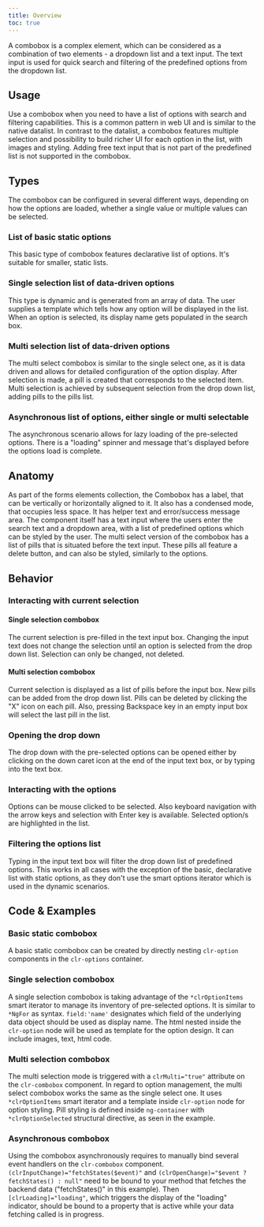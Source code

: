 ```yaml
---
title: Overview
toc: true
---
```


A combobox is a complex element, which can be considered as a combination of two elements - a dropdown list and a text input. The text input is used for quick search and filtering of the predefined options from the dropdown list.

## Usage

Use a combobox when you need to have a list of options with search and filtering capabilities. This is a common pattern in web UI and is similar to the native datalist. In contrast to the datalist, a combobox features multiple selection and possibility to build richer UI for each option in the list, with images and styling. Adding free text input that is not part of the predefined list is not supported in the combobox.

## Types

The combobox can be configured in several different ways, depending on how the options are loaded, whether a single value or multiple values can be selected.

### List of basic static options

<ClrRow>
<ClrCol>
<p>
This basic type of combobox features declarative list of options. It's suitable for smaller, static lists.
</p>
</ClrCol>
<ClrCol>
<DocInset>
<ClrImage title="Basic Combobox" src="/images/components/combobox/combobox-simple.png" />
</DocInset>
</ClrCol>
</ClrRow>

### Single selection list of data-driven options

<ClrRow>
<ClrCol>
<p>
This type is dynamic and is generated from an array of data. The user supplies a template which tells how any option will be displayed in the list. When an option is selected, its display name gets populated in the search box.
</p>
</ClrCol>
<ClrCol>
<DocInset>
<ClrImage title="Single Selection Combobox" src="/images/components/combobox/combobox-single.png" />
</DocInset>
</ClrCol>
</ClrRow>

### Multi selection list of data-driven options

<ClrRow>
<ClrCol>
<p>
The multi select combobox is similar to the single select one, as it is data driven and allows for detailed configuration of the option display. After selection is made, a pill is created that corresponds to the selected item. Multi selection is achieved by subsequent selection from the drop down list, adding pills to the pills list.
</p>
</ClrCol>
<ClrCol>
<DocInset>
<ClrImage title="Multi Selection Combobox" src="/images/components/combobox/combobox-multi.png" />
</DocInset>
</ClrCol>
</ClrRow>

### Asynchronous list of options, either single or multi selectable

<ClrRow>
<ClrCol>
<p>
The asynchronous scenario allows for lazy loading of the pre-selected options. There is a "loading" spinner and message that's displayed before the options load is complete.
</p>
</ClrCol>
<ClrCol>
<DocInset>
<ClrImage title="Asynchronous Combobox" src="/images/components/combobox/combobox-async.png" />
</DocInset>
</ClrCol>
</ClrRow>

## Anatomy

<ClrRow>
<ClrCol>
<p>
As part of the forms elements collection, the Combobox has a label, that can be vertically or horizontally aligned to it. It also has a condensed mode, that occupies less space.
It has helper text and error/success message area. The component itself has a text input where the users enter the search text and a dropdown area, with a list of predefined options which can be styled by the user. The multi select version of the combobox has a list of pills that is situated before the text input. These pills all feature a delete button, and can also be styled, similarly to the options.
</p>
</ClrCol>
<ClrCol>
<DocInset>
<ClrImage title="Combobox Anatomy" src="/images/components/combobox/combobox-anatomy.png" />
</DocInset>
</ClrCol>
</ClrRow>

## Behavior

### Interacting with current selection

#### Single selection combobox

The current selection is pre-filled in the text input box. Changing the input text does not change the selection until an option is selected from the drop down list. Selection can only be changed, not deleted.

#### Multi selection combobox

Current selection is displayed as a list of pills before the input box. New pills can be added from the drop down list. Pills can be deleted by clicking the "X" icon on each pill. Also, pressing Backspace key in an empty input box will select the last pill in the list.

### Opening the drop down

The drop down with the pre-selected options can be opened either by clicking on the down caret icon at the end of the input text box, or by typing into the text box.

### Interacting with the options

Options can be mouse clicked to be selected. Also keyboard navigation with the arrow keys and selection with Enter key is available.
Selected option/s are highlighted in the list.

### Filtering the options list

Typing in the input text box will filter the drop down list of predefined options. This works in all cases with the exception of the basic, declarative list with static options, as they don't use the smart options iterator which is used in the dynamic scenarios.

## Code & Examples

### Basic static combobox

<ClrRow>
<ClrCol>
<p>
A basic static combobox can be created by directly nesting <code>clr-option</code> components in the <code>clr-options</code> container.
</p>
</ClrCol>
<ClrCol>
<DocInset>
<ClrImage title="Basic Combobox" src="/images/components/combobox/combobox-simple.png" />
</DocInset>
</ClrCol>
</ClrRow>
<doc-demo src="/demos/combobox/basic.html"/></doc-demo>

### Single selection combobox

<ClrRow>
<ClrCol>
<p>
A single selection combobox is taking advantage of the <code>*clrOptionItems</code> smart iterator to manage its inventory of pre-selected options. It is similar to <code>*NgFor</code> as syntax. <code>field:'name'</code> designates which field of the underlying data object should be used as display name. The html nested inside the <code>clr-option</code> node will be used as template for the option design. It can include images, text, html code.
</p>
</ClrCol>
<ClrCol>
<DocInset>
<ClrImage title="Single Selection Combobox" src="/images/components/combobox/combobox-single.png" />
</DocInset>
</ClrCol>
</ClrRow>
<doc-demo src="/demos/combobox/single.html"/></doc-demo>

### Multi selection combobox

<ClrRow>
<ClrCol>
<p>
The multi selection mode is triggered with a <code>clrMulti="true"</code> attribute on the <code>clr-combobox</code> component.
In regard to option management, the multi select combobox works the same as the single select one. It uses <code>*clrOptionItems</code> smart iterator and a template inside <code>clr-option</code> node for option styling.
Pill styling is defined inside <code>ng-container</code> with <code>*clrOptionSelected</code> structural directive, as seen in the example.

</p>
</ClrCol>
<ClrCol>
<DocInset>
<ClrImage title="Single Selection Combobox" src="/images/components/combobox/combobox-multi.png" />
</DocInset>
</ClrCol>
</ClrRow>
<doc-demo src="/demos/combobox/multi.html"/></doc-demo>

### Asynchronous combobox

<ClrRow>
<ClrCol>
<p>
Using the combobox asynchronously requires to manually bind several event handlers on the <code>clr-combobox</code> component.
<code>(clrInputChange)="fetchStates($event)"</code> and <code>(clrOpenChange)="$event ? fetchStates() : null"</code> need to be bound to your method that fetches the backend data ("fetchStates()" in this example). Then <code>[clrLoading]="loading"</code>, which triggers the display of the "loading" indicator, should be bound to a property that is active while your data fetching called is in progress.

</p>
</ClrCol>
<ClrCol>
<DocInset>
<ClrImage title="Async Combobox" src="/images/components/combobox/combobox-async.png" />
</DocInset>
</ClrCol>
</ClrRow>
<doc-demo src="/demos/combobox/async.html"/></doc-demo>
